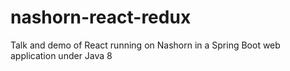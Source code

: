 # nashorn-react-redux
Talk and demo of React running on Nashorn in a Spring Boot web application under Java 8
